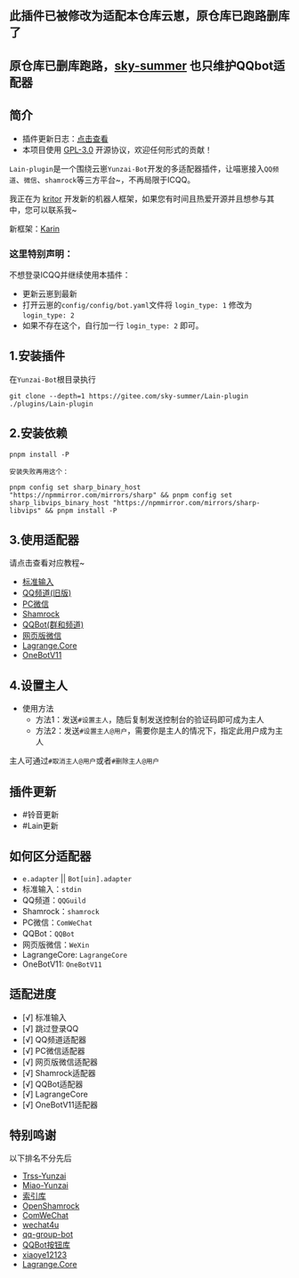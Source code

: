## 此插件已被修改为适配本仓库云崽，原仓库已跑路删库了
## 原仓库已删库跑路，[sky-summer](https://gitee.com/sky-summer/Lain-plugin.git) 也只维护QQbot适配器

## 简介
- 插件更新日志：[点击查看](./CHANGELOG.md)
- 本项目使用 [GPL-3.0](./LICENSE) 开源协议，欢迎任何形式的贡献！

`Lain-plugin`是一个围绕云崽`Yunzai-Bot`开发的多适配器插件，让喵崽接入`QQ频道`、`微信`、`shamrock`等三方平台~，不再局限于ICQQ。

我正在为 [kritor](https://github.com/KarinJS/kritor) 开发新的机器人框架，如果您有时间且热爱开源并且想参与其中，您可以联系我~

新框架：[Karin](https://github.com/KarinJS/carrying)

### 这里特别声明：

不想登录ICQQ并继续使用本插件：

- 更新云崽到最新
- 打开云崽的`config/config/bot.yaml`文件将 `login_type: 1` 修改为 `login_type: 2`
- 如果不存在这个，自行加一行  `login_type: 2` 即可。

## 1.安装插件

在`Yunzai-Bot`根目录执行

```
git clone --depth=1 https://gitee.com/sky-summer/Lain-plugin ./plugins/Lain-plugin
```

## 2.安装依赖

```
pnpm install -P
```

`安装失败再用这个：`
```
pnpm config set sharp_binary_host "https://npmmirror.com/mirrors/sharp" && pnpm config set sharp_libvips_binary_host "https://npmmirror.com/mirrors/sharp-libvips" && pnpm install -P
```

## 3.使用适配器

请点击查看对应教程~

- [标准输入](./docs/stdin.md)
- [QQ频道(旧版)](./docs/QQGuild.md)
- [PC微信](./docs/WeChat.md)
- [Shamrock](./docs/Shamrock.md)
- [QQBot(群和频道)](./docs/QQBot.md)
- [网页版微信](./docs/WeXin.md)
- [Lagrange.Core](./docs/Lagrange.Core.md)
- [OneBotV11](./docs/OneBotV11.md)

## 4.设置主人

- 使用方法
  - 方法1：发送`#设置主人`，随后复制发送控制台的验证码即可成为主人
  - 方法2：发送`#设置主人@用户`，需要你是主人的情况下，指定此用户成为主人

主人可通过`#取消主人@用户`或者`#删除主人@用户`

## 插件更新

- #铃音更新
- #Lain更新

## 如何区分适配器

- `e.adapter` || `Bot[uin].adapter`
- 标准输入：`stdin`
- QQ频道：`QQGuild`
- Shamrock：`shamrock`
- PC微信：`ComWeChat`
- QQBot：`QQBot`
- 网页版微信：`WeXin`
- LagrangeCore: `LagrangeCore`
- OneBotV11: `OneBotV11`

## 适配进度
- [√] 标准输入
- [√] 跳过登录QQ
- [√] QQ频道适配器
- [√] PC微信适配器
- [√] 网页版微信适配器
- [√] Shamrock适配器
- [√] QQBot适配器
- [√] LagrangeCore
- [√] OneBotV11适配器

## 特别鸣谢

以下排名不分先后

- [Trss-Yunzai](https://github.com/TimeRainStarSky/Yunzai)
- [Miao-Yunzai](https://github.com/yoimiya-kokomi/Miao-Yunzai)
- [索引库](https://github.com/yhArcadia/Yunzai-Bot-plugins-index)
- [OpenShamrock](https://github.com/whitechi73/OpenShamrock)
- [ComWeChat](https://github.com/JustUndertaker/ComWeChatBotClient)
- [wechat4u](https://github.com/nodeWechat/wechat4u/blob/master/run-core.js)
- [qq-group-bot](https://github.com/lc-cn/qq-group-bot)
- [QQBot按钮库](https://gitee.com/lava081/button)
- [xiaoye12123](https://gitee.com/xiaoye12123)
- [Lagrange.Core](https://github.com/LagrangeDev/Lagrange.Core)
